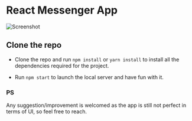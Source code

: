 # React Messenger App
![Screenshot](https://user-images.githubusercontent.com/59334761/125175227-4d459480-e1e8-11eb-8de8-b6729f0b8e8e.jpg)

## Clone the repo

- Clone the repo and run `npm install` or `yarn install` to install all the dependencies required for the project.

- Run `npm start` to launch the local server and have fun with it.

### PS

Any suggestion/improvement is welcomed as the app is still not perfect in terms of UI, so feel free to reach.